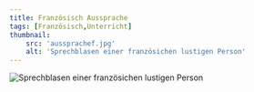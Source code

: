 ```yaml
---
title: Französisch Aussprache
tags: [Französisch,Unterricht]
thumbnail: 
    src: 'aussprachef.jpg'
    alt: 'Sprechblasen einer französichen lustigen Person'
---
```

<img src="/images/aussprachef.jpg" alt="Sprechblasen einer französichen lustigen Person">